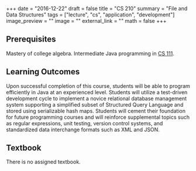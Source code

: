 +++
date = "2016-12-22"
draft = false
title = "CS 210"
summary = "File and Data Structures"
tags = ["lecture", "cs", "application", "development"]
image_preview = ""
image = ""
external_link = ""
math = false
+++

## Prerequisites

Mastery of college algebra. Intermediate Java programming in [CS 111](../cs111).

## Learning Outcomes

<i class="fa fa-code-fork fa-2x fa-pull-left fa-border" aria-hidden="true"></i> Upon successful completion of this course, students will be able to program efficiently in Java at an experienced level. Students will utilize a test-driven development cycle to implement a novice relational database management system supporting a simplified subset of Structured Query Language and stored using serializable hash maps. Students will cement their foundation for future programming courses and will reinforce supplemental topics such as regular expressions, unit testing, version control systems, and standardized data interchange formats such as XML and JSON.

## Textbook

There is no assigned textbook.
